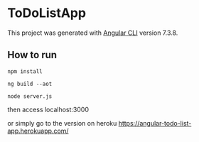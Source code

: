 # ToDoListApp

This project was generated with [Angular CLI](https://github.com/angular/angular-cli) version 7.3.8.

## How to run

```
npm install

ng build --aot

node server.js
```

then access localhost:3000

or simply go to the version on heroku
https://angular-todo-list-app.herokuapp.com/


